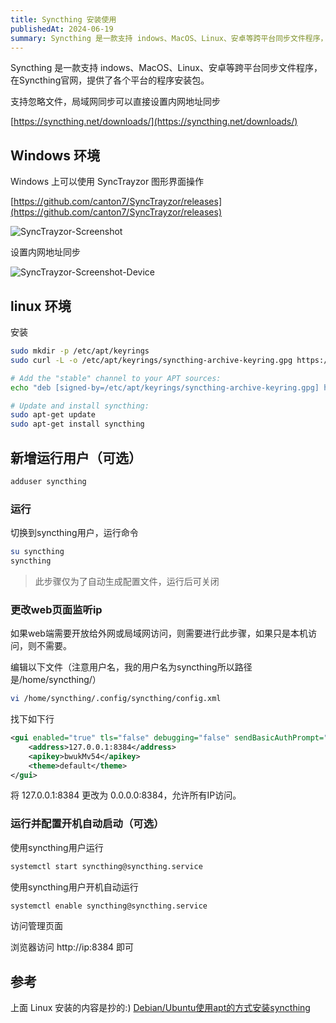```yaml
---
title: Syncthing 安装使用
publishedAt: 2024-06-19
summary: Syncthing 是一款支持 indows、MacOS、Linux、安卓等跨平台同步文件程序，在Syncthing官网，提供了各个平台的程序安装包。
---
```


Syncthing 是一款支持 indows、MacOS、Linux、安卓等跨平台同步文件程序，在Syncthing官网，提供了各个平台的程序安装包。

支持忽略文件，局域网同步可以直接设置内网地址同步

[https://syncthing.net/downloads/](https://syncthing.net/downloads/)

## Windows 环境

Windows 上可以使用 SyncTrayzor 图形界面操作

[https://github.com/canton7/SyncTrayzor/releases](https://github.com/canton7/SyncTrayzor/releases)

![SyncTrayzor-Screenshot](https://static.qwas.fun/public/2024/06/SyncTrayzor-Screenshot.png)

设置内网地址同步

![SyncTrayzor-Screenshot-Device](https://static.qwas.fun/public/2024/06/SyncTrayzor-Screenshot-Device.png)

## linux 环境

安装

```sh
sudo mkdir -p /etc/apt/keyrings
sudo curl -L -o /etc/apt/keyrings/syncthing-archive-keyring.gpg https://syncthing.net/release-key.gpg

# Add the "stable" channel to your APT sources:
echo "deb [signed-by=/etc/apt/keyrings/syncthing-archive-keyring.gpg] https://apt.syncthing.net/ syncthing stable" | sudo tee /etc/apt/sources.list.d/syncthing.list

# Update and install syncthing:
sudo apt-get update
sudo apt-get install syncthing
```

## 新增运行用户（可选）

```sh
adduser syncthing
```

### 运行

切换到syncthing用户，运行命令

```sh
su syncthing
syncthing
```

> 此步骤仅为了自动生成配置文件，运行后可关闭

### 更改web页面监听ip

如果web端需要开放给外网或局域网访问，则需要进行此步骤，如果只是本机访问，则不需要。

编辑以下文件（注意用户名，我的用户名为syncthing所以路径是/home/syncthing/）

```sh
vi /home/syncthing/.config/syncthing/config.xml
```

找下如下行

```xml
<gui enabled="true" tls="false" debugging="false" sendBasicAuthPrompt="false">
    <address>127.0.0.1:8384</address>
    <apikey>bwukMv54</apikey>
    <theme>default</theme>
</gui>
```

将 127.0.0.1:8384 更改为 0.0.0.0:8384，允许所有IP访问。

### 运行并配置开机自动启动（可选）

使用syncthing用户运行

```sh
systemctl start syncthing@syncthing.service
```

使用syncthing用户开机自动运行

```sh
systemctl enable syncthing@syncthing.service
```

访问管理页面

浏览器访问 http://ip:8384 即可

## 参考

上面 Linux 安装的内容是抄的:)  [Debian/Ubuntu使用apt的方式安装syncthing](https://sqmn666.com/archives/debian-ubuntushi-yong-aptde-fang-shi-an-zhuang-syncthing)
